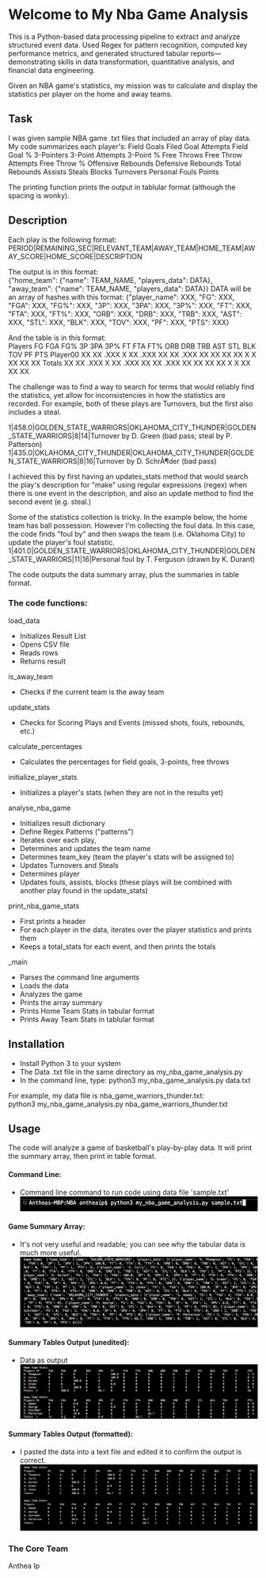 # Welcome to My Nba Game Analysis
This is a Python-based data processing pipeline to extract and analyze structured event data. Used Regex for pattern recognition, computed key performance metrics, and generated structured tabular reports—demonstrating skills in data transformation, quantitative analysis, and financial data engineering.

Given an NBA game's statistics, my mission was to calculate and display the statistics per player on the home and away teams.

## Task
I was given sample NBA game .txt files that included an array of play data. My code summarizes each player's:
Field Goals
Filed Goal Attempts
Field Goal %
3-Pointers
3-Point Attempts
3-Point %
Free Throws
Free Throw Attempts
Free Throw %
Offensive Rebounds
Defensive Rebounds
Total Rebounds
Assists
Steals
Blocks
Turnovers
Personal Fouls
Points

The printing function prints the output in tablular format (although the spacing is wonky).

## Description
Each play is the following format:</br>
PERIOD|REMAINING_SEC|RELEVANT_TEAM|AWAY_TEAM|HOME_TEAM|AWAY_SCORE|HOME_SCORE|DESCRIPTION

The output is in this format:</br>
{"home_team": {"name": TEAM_NAME, "players_data": DATA}, "away_team": {"name": TEAM_NAME, "players_data": DATA}}
DATA will be an array of hashes with this format:
{"player_name": XXX, "FG": XXX, "FGA": XXX, "FG%": XXX, "3P": XXX, "3PA": XXX, "3P%": XXX, "FT": XXX, "FTA": XXX, "FT%": XXX, "ORB": XXX, "DRB": XXX, "TRB": XXX, "AST": XXX, "STL": XXX, "BLK": XXX, "TOV": XXX, "PF": XXX, "PTS": XXX}

And the table is in this format:</br>
Players	    FG	FGA	FG%	    3P	3PA	3P%	    FT	FTA	FT%	    ORB	DRB	TRB	AST	STL	BLK	TOV	PF	PTS
Player00	XX	XX	.XXX	X	XX	.XXX	XX	XX	.XXX	XX	XX	XX	XX	X	X	XX	XX	XX
Totals	    XX	XX	.XXX	X	XX	.XXX	XX	XX	.XXX	XX	XX	XX	XX	X	X	XX	XX	XX

The challenge was to find a way to search for terms that would reliably find the statistics, yet allow for inconsistencies in how the statistics are recorded. For example, both of these plays are Turnovers, but the first also includes a steal.

1|458.0|GOLDEN_STATE_WARRIORS|OKLAHOMA_CITY_THUNDER|GOLDEN_STATE_WARRIORS|8|14|Turnover by D. Green (bad pass; steal by P. Patterson)
1|435.0|OKLAHOMA_CITY_THUNDER|OKLAHOMA_CITY_THUNDER|GOLDEN_STATE_WARRIORS|8|16|Turnover by D. SchrÃ¶der (bad pass)

I achieved this by first having an updates_stats method that would search the play's description for "make" using regular expressions (regex) when there is one event in the description, and also an update method to find the second event (e.g. steal.)

Some of the statistics collection is tricky. In the example below, the home team has ball possession. However I'm collecting the foul data. In this case, the code finds "foul by" and then swaps the team (i.e. Oklahoma City) to update the player's foul statistic.
1|401.0|GOLDEN_STATE_WARRIORS|OKLAHOMA_CITY_THUNDER|GOLDEN_STATE_WARRIORS|11|16|Personal foul by T. Ferguson (drawn by K. Durant)

The code outputs the data summary array, plus the summaries in table format.


### The code functions:
load_data</br>
* Initializes Result List
* Opens CSV file
* Reads rows
* Returns result

is_away_team</br>
* Checks if the current team is the away team

update_stats</br>
* Checks for Scoring Plays and Events (missed shots, fouls, rebounds, etc.)

calculate_percentages</br>
* Calculates the percentages for field goals, 3-points, free throws

initialize_player_stats</br>
* Initializes a player's stats (when they are not in the results yet)

analyse_nba_game</br>
* Initializes result dictionary
* Define Regex Patterns ("patterns")
* Iterates over each play, 
* Determines and updates the team name
* Determines team_key (team the player's stats will be assigned to)
* Updates Turnovers and Steals
* Determines player
* Updates fouls, assists, blocks (these plays will be combined with another play found in the update_stats)

print_nba_game_stats</br>
* First prints a header
* For each player in the data, iterates over the player statistics and prints them
* Keeps a total_stats for each event, and then prints the totals

_main</br>
* Parses the command line arguments
* Loads the data
* Analyzes the game
* Prints the array summary
* Prints Home Team Stats in tabular format
* Prints Away Team Stats in tablular format


## Installation
* Install Python 3 to your system
* The Data .txt file in the same directory as my_nba_game_analysis.py
* In the command line, type: python3 my_nba_game_analysis.py data.txt

For example, my data file is nba_game_warriors_thunder.txt:</br>
python3 my_nba_game_analysis.py nba_game_warriors_thunder.txt


## Usage
The code will analyze a game of basketball's play-by-play data.
It will print the summary array, then print in table format.

#### Command Line: </br>
* Command line command to run code using data file 'sample.txt'
![Command line](./ScreenCaps/CommandLine_Start.png)

#### Game Summary Array: </br>
* It's not very useful and readable; you can see why the tabular data is much more useful.
![Game Summary Array](./ScreenCaps/Game_Summ_Array.png)

#### Summary Tables Output (unedited): </br>
* Data as output
![Game Summary Array](./ScreenCaps/Tables_unformatted.png)

#### Summary Tables Output (formatted): </br>
* I pasted the data into a text file and edited it to confirm the output is correct.
![Game Summary Array](./ScreenCaps/Table_data_formatted.png)



### The Core Team
Anthea Ip
